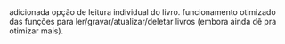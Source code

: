 ##

adicionada opção de leitura individual do livro. funcionamento otimizado das funções para ler/gravar/atualizar/deletar livros (embora ainda dê pra otimizar mais).
